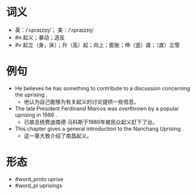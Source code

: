 # 词义
- 英：/ˈʌpraɪzɪŋ/； 美：/ˈʌpraɪzɪŋ/
- #n 起义；暴动；造反
- #v 起立（身，床）；升（高）起；向上；膨胀；伸（竖）直；（直）立管
# 例句
- He believes he has something to contribute to a discussion concerning the uprising .
	- 他认为自己能够为有关起义的讨论提供一些信息。
- The late President Ferdinand Marcos was overthrown by a popular uprising in 1986 .
	- 已故总统费迪南德·马科斯于1986年被民众起义赶下了台。
- This chapter gives a general introduction to the Nanchang Uprising .
	- 这一章大致介绍了南昌起义。
# 形态
- #word_proto uprise
- #word_pl uprisings
